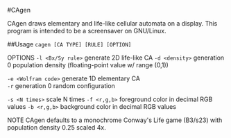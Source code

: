 #CAgen

CAgen draws elementary and life-like cellular automata on a display. This program is intended to be a screensaver on GNU/Linux.

##Usage
`cagen [CA TYPE] [RULE] [OPTION]`

OPTIONS
`-l <Bx/Sy rule>` 	generate 2D life-like CA
`-d <density>`		generation 0 population density (floating-point value w/ range (0,1))

`-e <Wolfram code>`	generate 1D elementary CA		
`-r`			generation 0 random configuration

`-s <N times>`		scale N times
`-f <r,g,b>`		foreground color in decimal RGB values
`-b <r,g,b>`		background color in decimal RGB values

NOTE
CAgen defaults to a monochrome Conway's Life game (B3/s23) with population density 0.25 scaled 4x.
